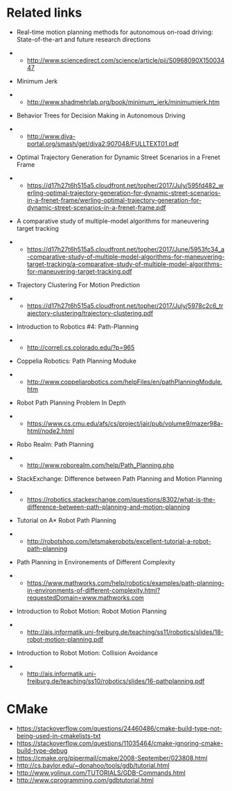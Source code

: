 # Related links 

- Real-time motion planning methods for autonomous on-road driving: State-of-the-art and future research directions
- - http://www.sciencedirect.com/science/article/pii/S0968090X15003447

- Minimum Jerk
- - http://www.shadmehrlab.org/book/minimum_jerk/minimumjerk.htm

- Behavior Trees for Decision Making in Autonomous Driving 
- - http://www.diva-portal.org/smash/get/diva2:907048/FULLTEXT01.pdf

- Optimal Trajectory Generation for Dynamic Street Scenarios in a Frenet Frame
- - https://d17h27t6h515a5.cloudfront.net/topher/2017/July/595fd482_werling-optimal-trajectory-generation-for-dynamic-street-scenarios-in-a-frenet-frame/werling-optimal-trajectory-generation-for-dynamic-street-scenarios-in-a-frenet-frame.pdf



- A comparative study of multiple-model algorithms for maneuvering target tracking
- - https://d17h27t6h515a5.cloudfront.net/topher/2017/June/5953fc34_a-comparative-study-of-multiple-model-algorithms-for-maneuvering-target-tracking/a-comparative-study-of-multiple-model-algorithms-for-maneuvering-target-tracking.pdf

- Trajectory Clustering For Motion Prediction
- - https://d17h27t6h515a5.cloudfront.net/topher/2017/July/5978c2c6_trajectory-clustering/trajectory-clustering.pdf

- Introduction to Robotics #4: Path-Planning
- - http://correll.cs.colorado.edu/?p=965

- Coppelia Robotics: Path Planning Moduke
- - http://www.coppeliarobotics.com/helpFiles/en/pathPlanningModule.htm

- Robot Path Planning Problem In Depth
- - https://www.cs.cmu.edu/afs/cs/project/jair/pub/volume9/mazer98a-html/node2.html

- Robo Realm: Path Planning
- - http://www.roborealm.com/help/Path_Planning.php

- StackExchange: Difference between Path Planning and Motion Planning
- - https://robotics.stackexchange.com/questions/8302/what-is-the-difference-between-path-planning-and-motion-planning

- Tutorial on A* Robot Path Planning
- - http://robotshop.com/letsmakerobots/excellent-tutorial-a-robot-path-planning

- Path Planning in Environements of Different Complexity
- - https://www.mathworks.com/help/robotics/examples/path-planning-in-environments-of-different-complexity.html?requestedDomain=www.mathworks.com

- Introduction to Robot Motion: Robot Motion Planning
- - http://ais.informatik.uni-freiburg.de/teaching/ss11/robotics/slides/18-robot-motion-planning.pdf

- Introduction to Robot Motion: Collision Avoidance
- - http://ais.informatik.uni-freiburg.de/teaching/ss10/robotics/slides/16-pathplanning.pdf

# CMake

- https://stackoverflow.com/questions/24460486/cmake-build-type-not-being-used-in-cmakelists-txt
- https://stackoverflow.com/questions/11035464/cmake-ignoring-cmake-build-type-debug
- https://cmake.org/pipermail/cmake/2008-September/023808.html
- http://cs.baylor.edu/~donahoo/tools/gdb/tutorial.html
- http://www.yolinux.com/TUTORIALS/GDB-Commands.html
- http://www.cprogramming.com/gdbtutorial.html





